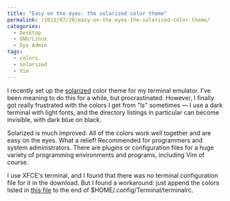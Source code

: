 ```yaml
---
title: "Easy on the eyes: the solarized color theme"
permalink: /2011/07/28/easy-on-the-eyes-the-solarized-color-theme/
categories:
  - Desktop
  - GNU/Linux
  - Sys Admin
tags:
  - colors
  - solarized
  - Vim
---
```

I recently set up the [solarized][1] color theme for my terminal emulator. I've been meaning to do this for a while, but procrastinated. However, I finally got really frustrated with the colors I get from "ls" sometimes &#8212; I use a dark terminal with light fonts, and the directory listings in particular can become invisible, with dark blue on black.

Solarized is much improved. All of the colors work well together and are easy on the eyes. What a relief! Recommended for programmers and system administrators. There are plugins or configuration files for a huge variety of programming environments and programs, including Vim of course.

I use XFCE's terminal, and I found that there was no terminal configuration file for it in the download. But I found a workaround: just append the colors listed in [this file][2] to the end of $HOME/.config/Terminal/terminalrc.

 [1]: http://ethanschoonover.com/solarized
 [2]: https://github.com/sgerrand/solarized/blob/7541ef797ee9a2ef7d95d349f8ae600a5d1b2aef/xfce4-terminal-colors-solarized/terminalrc
